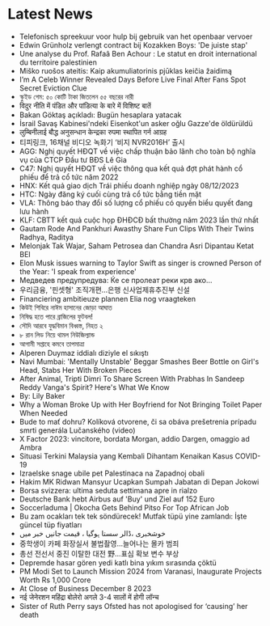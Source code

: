 # Latest News
-  Telefonisch spreekuur voor hulp bij gebruik van het openbaar vervoer
-  Edwin Grünholz verlengt contract bij Kozakken Boys: 'De juiste stap'
-  Une analyse du Prof. Rafaâ Ben Achour : Le statut en droit international du territoire palestinien
-  Miško ruošos ateitis: Kaip akumuliatorinis pjūklas keičia žaidimą
-  I’m A Celeb Winner Revealed Days Before Live Final After Fans Spot Secret Eviction Clue
-  স্কুইড গেম: ৫০ কোটি টাকা জিতলেন ৫৫ বছরের নারী
-  विदुर नीति में पंडित और पांडित्या के बारे में विशिष्ट बातें
-  Bakan Göktaş açıkladı: Bugün hesaplara yatacak
-  İsrail Savaş Kabinesi'ndeki Eisenkot'un asker oğlu Gazze'de öldürüldü
-  लुम्बिनीलाई बौद्ध अनुसन्धान केन्द्रका रुपमा स्थापित गर्न आग्रह
-  티피링크, 16채널 비디오 녹화기 ‘비지 NVR2016H’ 출시
-  AGG: Nghị quyết HĐQT về việc chấp thuận bảo lãnh cho toàn bộ nghĩa vụ của CTCP Đầu tư BĐS Lê Gia
-  C47: Nghị quyết HĐQT về việc thông qua kết quả đợt phát hành cổ phiếu để trả cổ tức năm 2022
-  HNX: Kết quả giao dịch Trái phiếu doanh nghiệp ngày 08/12/2023
-  HTC: Ngày đăng ký cuối cùng trả cổ tức bằng tiền mặt
-  VLA: Thông báo thay đổi số lượng cổ phiếu có quyền biểu quyết đang lưu hành
-  KLF: CBTT kết quả cuộc họp ĐHĐCĐ bất thường năm 2023 lần thứ nhất
-  Gautam Rode And Pankhuri Awasthy Share Fun Clips With Their Twins Radhya, Raditya
-  Melonjak Tak Wajar, Saham Petrosea dan Chandra Asri Dipantau Ketat BEI
-  Elon Musk issues warning to Taylor Swift as singer is crowned Person of the Year: 'I speak from experience'
-  Медведев предупредува: Ќе се пролеат реки кpв ако…
-  우리금융, '핀셋형' 조직개편…은행 신사업제휴추진부 신설
-  Financiering ambitieuze plannen Elia nog vraagteken
-  কিউই শিবিরে নাঈম হাসানের জোড়া আঘাত
-  নিষিদ্ধ হতে পারে ব্রাজিলের ফুটবল!
-  সৌদি আরবে যুদ্ধবিমান বিধ্বস্ত, নিহত ২
-  ৮ রান লিড নিয়ে থামল নিউজিল্যান্ড
-  আগামী সপ্তাহে কমবে তাপমাত্রা
-  Alperen Duymaz iddialı diziyle el sıkıştı
-  Navi Mumbai: 'Mentally Unstable' Beggar Smashes Beer Bottle on Girl's Head, Stabs Her With Broken Pieces
-  After Animal, Tripti Dimri To Share Screen With Prabhas In Sandeep Reddy Vanga's Spirit? Here's What We Know
-  By: Lily Baker
-  Why a Woman Broke Up with Her Boyfriend for Not Bringing Toilet Paper When Needed
-  Bude to mať dohru? Kolíková otvorene, či sa obáva prešetrenia prípadu smrti generála Lučanského (video)
-  X Factor 2023: vincitore, bordata Morgan, addio Dargen, omaggio ad Ambra
-  Situasi Terkini Malaysia yang Kembali Dihantam Kenaikan Kasus COVID-19
-  Izraelske snage ubile pet Palestinaca na Zapadnoj obali
-  Hakim MK Ridwan Mansyur Ucapkan Sumpah Jabatan di Depan Jokowi
-  Borsa svizzera: ultima seduta settimana apre in rialzo
-  Deutsche Bank hebt Airbus auf 'Buy' und Ziel auf 152 Euro
-  Soccerladuma | Okocha Gets Behind Pitso For Top African Job
-  Bu zam ocakları tek tek söndürecek! Mutfak tüpü yine zamlandı: İşte güncel tüp fiyatları
-  خوشخبری ،ڈالر سستا ہوگیا ، قیمت جانیں خبر میں
-  중학생이 카페 화장실서 불법촬영...늘어나는 몰카 범죄
-  총선 전선서 중진 이탈한 대전 野…표심 확보 변수 부상
-  Depremde hasar gören yedi katlı bina yıkım sırasında çöktü
-  PM Modi Set to Launch Mission 2024 from Varanasi, Inaugurate Projects Worth Rs 1,000 Crore
-  At Close of Business December 8 2023
-  नई जेनेरशन महिंद्रा बोलेरो अगले 3-4 सालों में होगी लॉन्च
-  Sister of Ruth Perry says Ofsted has not apologised for ‘causing’ her death
